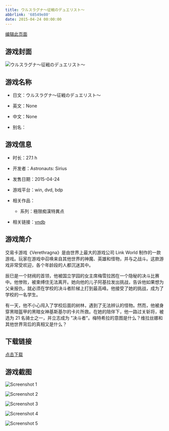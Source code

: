 ```yaml
---
title: ウルスラグナ～征戦のデュエリスト～
abbrlink: '68549e80'
date: 2015-04-24 00:00:00
---
```

[编辑此页面](https://github.com/ACG-3/ADV3-source/blob/main/source/_posts/games/%E3%82%A6%E3%83%AB%E3%82%B9%E3%83%A9%E3%82%B0%E3%83%8A%EF%BD%9E%E5%BE%81%E6%88%A6%E3%81%AE%E3%83%87%E3%83%A5%E3%82%A8%E3%83%AA%E3%82%B9%E3%83%88%EF%BD%9E.md)

## 游戏封面

![ウルスラグナ～征戦のデュエリスト～](https://pan.timero.xyz/d/onedrive/img_lib_001/%E3%82%A6%E3%83%AB%E3%82%B9%E3%83%A9%E3%82%B0%E3%83%8A%EF%BD%9E%E5%BE%81%E6%88%A6%E3%81%AE%E3%83%87%E3%83%A5%E3%82%A8%E3%83%AA%E3%82%B9%E3%83%88%EF%BD%9E_cover.avif)


## 游戏名称

- 日文：ウルスラグナ～征戦のデュエリスト～
- 英文：None
- 中文：None

- 别名：


## 游戏信息

- 时长：27.1 h
- 开发者：Astronauts: Sirius
- 发售日期：2015-04-24
- 游戏平台：win, dvd, bdp
- 相关作品：
   - 系列：極限痴漢特異点

- 相关链接：[vndb](https://vndb.org/v16925)


## 游戏简介

交易卡游戏《Verethragna》是由世界上最大的游戏公司 Link World 制作的一款游戏。玩家在游戏中召唤来自其他世界的神魔、英雄和怪物，并与之战斗。这款游戏非常受欢迎，各个年龄段的人都沉迷其中。

辰巳是一个财阀的首领，他被国立学园的女主席梅雪拉困在一个隐秘的决斗比赛中。他惨败，被束缚住无法离开。她向他的儿子阿基拉发出挑战，告诉他如果想为父亲报仇，就必须在学校的决斗者阶梯上打到最高峰。他接受了她的挑战，成为了学校的一名学生。

有一天，他不小心闯入了学校后面的树林，遇到了无法辨认的怪物。然而，他被身穿黑暗盔甲的黑暗女神基斯基尔的卡片所救。在她的陪伴下，他一路过关斩将，被选为 21 名骑士之一，并立志成为 "决斗者"。梅特希拉的意图是什么？维拉丝娜和其他世界背后的真相又是什么？




## 下载链接

[点击下载](https://pan.timero.xyz/onedrive/adv_lib_001/%E3%82%A6%E3%83%AB%E3%82%B9%E3%83%A9%E3%82%B0%E3%83%8A%EF%BD%9E%E5%BE%81%E6%88%A6%E3%81%AE%E3%83%87%E3%83%A5%E3%82%A8%E3%83%AA%E3%82%B9%E3%83%88%EF%BD%9E)


## 游戏截图


![Screenshot 1](https://pan.timero.xyz/d/onedrive/img_lib_001/%E3%82%A6%E3%83%AB%E3%82%B9%E3%83%A9%E3%82%B0%E3%83%8A%EF%BD%9E%E5%BE%81%E6%88%A6%E3%81%AE%E3%83%87%E3%83%A5%E3%82%A8%E3%83%AA%E3%82%B9%E3%83%88%EF%BD%9E_Screenshot_1.avif)

![Screenshot 2](https://pan.timero.xyz/d/onedrive/img_lib_001/%E3%82%A6%E3%83%AB%E3%82%B9%E3%83%A9%E3%82%B0%E3%83%8A%EF%BD%9E%E5%BE%81%E6%88%A6%E3%81%AE%E3%83%87%E3%83%A5%E3%82%A8%E3%83%AA%E3%82%B9%E3%83%88%EF%BD%9E_Screenshot_2.avif)

![Screenshot 3](https://pan.timero.xyz/d/onedrive/img_lib_001/%E3%82%A6%E3%83%AB%E3%82%B9%E3%83%A9%E3%82%B0%E3%83%8A%EF%BD%9E%E5%BE%81%E6%88%A6%E3%81%AE%E3%83%87%E3%83%A5%E3%82%A8%E3%83%AA%E3%82%B9%E3%83%88%EF%BD%9E_Screenshot_3.avif)

![Screenshot 4](https://pan.timero.xyz/d/onedrive/img_lib_001/%E3%82%A6%E3%83%AB%E3%82%B9%E3%83%A9%E3%82%B0%E3%83%8A%EF%BD%9E%E5%BE%81%E6%88%A6%E3%81%AE%E3%83%87%E3%83%A5%E3%82%A8%E3%83%AA%E3%82%B9%E3%83%88%EF%BD%9E_Screenshot_4.avif)

![Screenshot 5](https://pan.timero.xyz/d/onedrive/img_lib_001/%E3%82%A6%E3%83%AB%E3%82%B9%E3%83%A9%E3%82%B0%E3%83%8A%EF%BD%9E%E5%BE%81%E6%88%A6%E3%81%AE%E3%83%87%E3%83%A5%E3%82%A8%E3%83%AA%E3%82%B9%E3%83%88%EF%BD%9E_Screenshot_5.avif)

